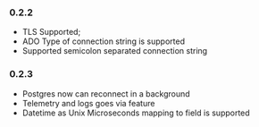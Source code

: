 ### 0.2.2
* TLS Supported;
* ADO Type of connection string is supported
* Supported semicolon separated connection string

### 0.2.3
* Postgres now can reconnect in a background
* Telemetry and logs goes via feature
* Datetime as Unix Microseconds mapping to field is supported